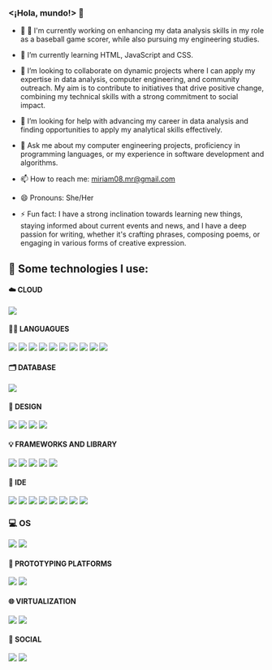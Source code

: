 ### <¡Hola, mundo!> 👋

- 🔭 🔭 I'm currently working on enhancing my data analysis skills in my role as a baseball game scorer, while also pursuing my engineering studies.
  
- 🌱 I’m currently learning HTML, JavaScript and CSS.

- 👯 I’m looking to collaborate on dynamic projects where I can apply my expertise in data analysis, computer engineering, and community outreach. My aim is to contribute to initiatives that drive positive change, combining my technical skills with a strong commitment to social impact.

- 🤔 I’m looking for help with advancing my career in data analysis and finding opportunities to apply my analytical skills effectively.

- 💬 Ask me about my computer engineering projects, proficiency in programming languages, or my experience in software development and algorithms.

- 📫 How to reach me: miriam08.mr@gmail.com

- 😄 Pronouns: She/Her
  
- ⚡ Fun fact: I have a strong inclination towards learning new things, staying informed about current events and news, and I have a deep passion for writing, whether it's crafting phrases, composing poems, or engaging in various forms of creative expression.

## 🎯 Some technologies I use:
#### ☁️ CLOUD
<img src="https://img.shields.io/badge/microsoft%20azure-0089D6?style=for-the-badge&logo=microsoft-azure&logoColor=white"  />

#### 👩‍💻 LANGUAGUES
<img src="https://img.shields.io/badge/C-00599C?style=for-the-badge&logo=c&logoColor=white"  />
<img src="https://img.shields.io/badge/C%23-239120?style=for-the-badge&logo=c-sharp&logoColor=white"  />
<img src="https://img.shields.io/badge/C%2B%2B-00599C?style=for-the-badge&logo=c%2B%2B&logoColor=white"  />
<img src="https://img.shields.io/badge/CSS3-1572B6?style=for-the-badge&logo=css3&logoColor=white"  />
<img src="https://img.shields.io/badge/HTML5-E34F26?style=for-the-badge&logo=html5&logoColor=white"  />
<img src="https://img.shields.io/badge/JavaScript-323330?style=for-the-badge&logo=javascript&logoColor=F7DF1E"  />
<img src="https://img.shields.io/badge/json-5E5C5C?style=for-the-badge&logo=json&logoColor=white"  />
<img src="https://img.shields.io/badge/LaTeX-47A141?style=for-the-badge&logo=LaTeX&logoColor=white"  />
<img src="https://img.shields.io/badge/Python-FFD43B?style=for-the-badge&logo=python&logoColor=blue"  />
<img src="https://img.shields.io/badge/Streamlit-FF4B4B?style=for-the-badge&logo=Streamlit&logoColor=white"  />

#### 🗂️ DATABASE
<img src="https://img.shields.io/badge/PostgreSQL-316192?style=for-the-badge&logo=postgresql&logoColor=white"  />

#### 📸 DESIGN
<img src="https://img.shields.io/badge/blender-%23F5792A.svg?style=for-the-badge&logo=blender&logoColor=white"  />
<img src="https://img.shields.io/badge/Canva-%2300C4CC.svg?&style=for-the-badge&logo=Canva&logoColor=white"  />
<img src="https://img.shields.io/badge/Figma-F24E1E?style=for-the-badge&logo=figma&logoColor=white"  />
<img src="https://img.shields.io/badge/gimp-5C5543?style=for-the-badge&logo=gimp&logoColor=white"  />

#### 💡 FRAMEWORKS AND LIBRARY
<img src="https://img.shields.io/badge/conda-342B029.svg?&style=for-the-badge&logo=anaconda&logoColor=white"  />
<img src="https://img.shields.io/badge/Flask-000000?style=for-the-badge&logo=flask&logoColor=white"  />
<img src="https://img.shields.io/badge/Microsoft-666666?style=for-the-badge&logo=microsoft&logoColor=white"  />
<img src="https://img.shields.io/badge/OpenGL-FFFFFF?style=for-the-badge&logo=opengl"  />
<img src="<img src="https://img.shields.io/badge/Unity-100000?style=for-the-badge&logo=unity&logoColor=white"  />

#### 👾 IDE
<img src="https://img.shields.io/badge/Atom-66595C?style=for-the-badge&logo=Atom&logoColor=white"  />
<img src="https://img.shields.io/badge/apache%20netbeans-1B6AC6?style=for-the-badge&logo=apache%20netbeans%20IDE&logoColor=white"  />
<img src="https://img.shields.io/badge/Android_Studio-3DDC84?style=for-the-badge&logo=android-studio&logoColor=white"  />
<img src="https://img.shields.io/badge/Colab-F9AB00?style=for-the-badge&logo=googlecolab&color=525252"  />
<img src="https://img.shields.io/badge/sublime_text-%23575757.svg?&style=for-the-badge&logo=sublime-text&logoColor=important"  />
<img src="https://img.shields.io/badge/VSCode-0078D4?style=for-the-badge&logo=visual%20studio%20code&logoColor=white"  />
<img src="https://img.shields.io/badge/Visual_Studio-5C2D91?style=for-the-badge&logo=visual%20studio&logoColor=white"  />
<img src="https://img.shields.io/badge/Visual_Studio_Code-0078D4?style=for-the-badge&logo=visual%20studio%20code&logoColor=white"  />

### 💻 OS
<img src="https://img.shields.io/badge/Linux-FCC624?style=for-the-badge&logo=linux&logoColor=black"  />
<img src="https://img.shields.io/badge/Ubuntu-E95420?style=for-the-badge&logo=ubuntu&logoColor=white"  />

#### 🤖 PROTOTYPING PLATFORMS
<img src="https://img.shields.io/badge/Arduino-00979D?style=for-the-badge&logo=Arduino&logoColor=white"  />
<img src="https://img.shields.io/badge/Raspberry%20Pi-A22846?style=for-the-badge&logo=Raspberry%20Pi&logoColor=white"  />

#### 🌐 VIRTUALIZATION
<img src="https://img.shields.io/badge/VirtualBox-21416b?style=for-the-badge&logo=VirtualBox&logoColor=white"  />
<img src="https://img.shields.io/badge/VMware-231f20?style=for-the-badge&logo=VMware&logoColor=white"  />

#### 💬 SOCIAL
<img src="https://img.shields.io/badge/GitHub-100000?style=for-the-badge&logo=github&logoColor=white"  />
<img src="https://img.shields.io/badge/Kaggle-20BEFF?style=for-the-badge&logo=Kaggle&logoColor=white"  />
